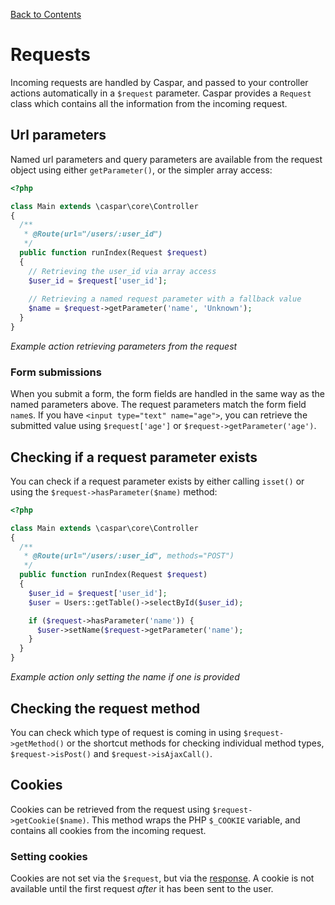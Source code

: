 [Back to Contents](README.md)

# Requests
Incoming requests are handled by Caspar, and passed to your controller actions automatically in a `$request` parameter. 
Caspar provides a `Request` class which contains all the information from the incoming request.

## Url parameters
Named url parameters and query parameters are available from the request object using either `getParameter()`, or the
simpler array access:
```php
<?php

class Main extends \caspar\core\Controller
{
  /**
   * @Route(url="/users/:user_id")
   */
  public function runIndex(Request $request)
  {
    // Retrieving the user_id via array access
    $user_id = $request['user_id'];
    
    // Retrieving a named request parameter with a fallback value
    $name = $request->getParameter('name', 'Unknown');
  }
}
```
*Example action retrieving parameters from the request*

### Form submissions
When you submit a form, the form fields are handled in the same way as the named parameters above. The request 
parameters match the form field `name`s. If you have `<input type="text" name="age">`, you can retrieve the submitted
value using `$request['age']` or `$request->getParameter('age')`.

## Checking if a request parameter exists
You can check if a request parameter exists by either calling `isset()` or using the `$request->hasParameter($name)` 
method:
```php
<?php

class Main extends \caspar\core\Controller
{
  /**
   * @Route(url="/users/:user_id", methods="POST")
   */
  public function runIndex(Request $request)
  {
    $user_id = $request['user_id'];
    $user = Users::getTable()->selectById($user_id);

    if ($request->hasParameter('name')) {
      $user->setName($request->getParameter('name');
    }
  }
}
```
*Example action only setting the name if one is provided*

## Checking the request method
You can check which type of request is coming in using `$request->getMethod()` or the shortcut methods for checking 
individual method types, `$request->isPost()` and `$request->isAjaxCall()`.

## Cookies
Cookies can be retrieved from the request using `$request->getCookie($name)`. This method wraps the PHP `$_COOKIE` 
variable, and contains all cookies from the incoming request.

### Setting cookies
Cookies are not set via the `$request`, but via the [response](responses.md). A cookie is not available until the first request 
*after* it has been sent to the user.  